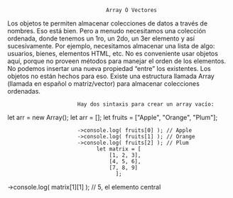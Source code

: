                                    Array Ó Vectores

Los objetos te permiten almacenar colecciones de datos a través de nombres. Eso está bien.
Pero a menudo necesitamos una colección ordenada, donde tenemos un 1ro, un 2do, un 3er elemento y así sucesivamente. 
Por ejemplo, necesitamos almacenar una lista de algo: usuarios, bienes, elementos HTML, etc.
No es conveniente usar objetos aquí, porque no proveen métodos para manejar el orden de los elementos. 
No podemos insertar una nueva propiedad “entre” los existentes. Los objetos no están hechos para eso.
Existe una estructura llamada Array (llamada en español  o matriz/vector) para almacenar colecciones ordenadas.

                          Hay dos sintaxis para crear un array vacío:

let arr = new Array();
let arr = [];
let fruits = ["Apple", "Orange", "Plum"];

                          ->console.log( fruits[0] ); // Apple
                          ->console.log( fruits[1] ); // Orange
                          ->console.log( fruits[2] ); // Plum
                                let matrix = [
                                    [1, 2, 3],
                                    [4, 5, 6],
                                    [7, 8, 9]
                                      ];

->console.log( matrix[1][1] ); // 5, el elemento central
